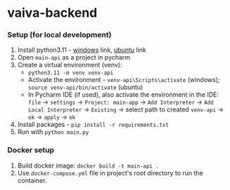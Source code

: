 # vaiva-backend


### Setup (for local development)
1. Install python3.11 - [windows](https://www.python.org/downloads/release/python-3110/) link, [ubuntu](https://www.makeuseof.com/install-python-ubuntu/)  link
2. Open `main-api` as a project in pycharm
3. Create a virtual environment (venv):
   * `python3.11 -m venv venv-api`
   * Activate the environment - `venv-api\Scripts\activate` (windows); `source venv-api/bin/activate` (ubuntu)
   * In Pycharm IDE (if used), also activate the environment in the IDE: `file` -> `settings` -> `Project: main-app` -> `Add Interpreter` -> `Add Local Interpreter` -> `Existing` -> select path to created `venv-api` -> `ok` -> `apply` -> `ok`
4. Install packages - `pip install -r requirements.txt`
5. Run with `python main.py`

### Docker setup
1. Build docker image: `docker build -t main-api .`
2. Use `docker-compose.yml` file in project's root directory to run the container.

